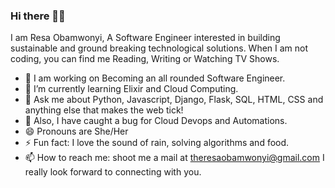 ### Hi there 👋🏾
I am Resa Obamwonyi, A Software Engineer interested in building sustainable and ground breaking technological solutions. 
When I am not coding, you can find me Reading, Writing or Watching TV Shows.

- 🔭 I am working on Becoming an all rounded Software Engineer.
- 🌱 I’m currently learning Elixir and Cloud Computing.
- 💬 Ask me about Python, Javascript, Django, Flask, SQL, HTML, CSS and anything else that makes the web tick!
- 🌱 Also, I have caught a bug for Cloud Devops and Automations.
- 😄 Pronouns are She/Her
- ⚡ Fun fact: I love the sound of rain, solving algorithms and food. 
- 📫 How to reach me: shoot me a mail at theresaobamwonyi@gmail.com
I really look forward to connecting with you.
<!--
**Resa-Obamwonyi/Resa-Obamwonyi** is a ✨ _special_ ✨ repository because its `README.md` (this file) appears on your GitHub profile.

Here are some ideas to get you started:

- 🔭 I’m currently working on ...
- 🌱 I’m currently learning ...
- 👯 I’m looking to collaborate on ...
- 🤔 I’m looking for help with ...
- 💬 Ask me about ...
- 📫 How to reach me: ...
- 😄 Pronouns: ...
- ⚡ Fun fact: ...
-->
